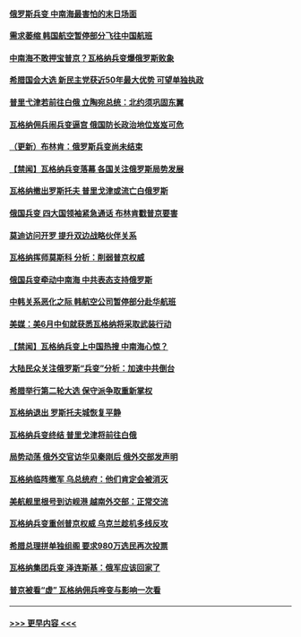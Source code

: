 #### [俄罗斯兵变 中南海最害怕的末日场面](../pages/prog202/a103738162.md?t=06261244) 
#### [需求萎缩 韩国航空暂停部分飞往中国航班](../pages/prog202/a103738174.md?t=06261244) 
#### [中南海不敢押宝普京？瓦格纳兵变爆俄罗斯败象](../pages/prog202/a103738161.md?t=06261244) 
#### [希腊国会大选 新民主党获近50年最大优势 可望单独执政](../pages/prog202/a103738160.md?t=06261244) 
#### [普里弋津若前往白俄 立陶宛总统：北约须巩固东翼](../pages/prog202/a103738156.md?t=06261244) 
#### [瓦格纳佣兵闹兵变逼宫 俄国防长政治地位岌岌可危](../pages/prog202/a103738153.md?t=06261244) 
#### [（更新）布林肯：俄罗斯兵变尚未结束](../pages/prog202/a103737182.md?t=06261244) 
#### [【禁闻】瓦格纳兵变落幕 各国关注俄罗斯局势发展](../pages/prog202/a103737952.md?t=06261244) 
#### [瓦格纳撤出罗斯托夫 普里戈津或流亡白俄罗斯](../pages/prog202/a103738068.md?t=06261244) 
#### [俄国兵变 四大国领袖紧急通话 布林肯戳普京要害](../pages/prog202/a103738066.md?t=06261244) 
#### [莫迪访问开罗 提升双边战略伙伴关系](../pages/prog202/a103738064.md?t=06261244) 
#### [瓦格纳挥师莫斯科 分析：削弱普京权威](../pages/prog202/a103738063.md?t=06261244) 
#### [俄国兵变牵动中南海 中共表态支持俄罗斯](../pages/prog202/a103738061.md?t=06261244) 
#### [中韩关系恶化之际 韩航空公司暂停部分赴华航班](../pages/prog202/a103738004.md?t=06261244) 
#### [美媒：美6月中旬就获悉瓦格纳将采取武装行动](../pages/prog202/a103737970.md?t=06261244) 
#### [【禁闻】瓦格纳兵变上中国热搜 中南海心惊？](../pages/prog202/a103737958.md?t=06261244) 
#### [大陆民众关注俄罗斯“兵变”分析：加速中共倒台](../pages/prog202/a103737936.md?t=06261244) 
#### [希腊举行第二轮大选 保守派争取重新掌权](../pages/prog202/a103737938.md?t=06261244) 
#### [瓦格纳退出 罗斯托夫城恢复平静](../pages/prog202/a103737934.md?t=06261244) 
#### [瓦格纳兵变终结 普里戈津将前往白俄](../pages/prog202/a103737933.md?t=06261244) 
#### [局势动荡 俄外交官访华见秦刚后 俄外交部发声明](../pages/prog202/a103737922.md?t=06261244) 
#### [瓦格纳临阵撤军 乌总统府：他们肯定会被消灭](../pages/prog202/a103737901.md?t=06261244) 
#### [美航舰里根号到访岘港 越南外交部：正常交流](../pages/prog202/a103737893.md?t=06261244) 
#### [瓦格纳兵变重创普京权威 乌克兰趁机多线反攻](../pages/prog202/a103737864.md?t=06261244) 
#### [希腊总理拼单独组阁 要求980万选民再次投票](../pages/prog202/a103737868.md?t=06261244) 
#### [瓦格纳集团兵变 泽连斯基：俄军应该回家了](../pages/prog202/a103737799.md?t=06261244) 
#### [普京被看“虚” 瓦格纳佣兵哗变与影响一次看](../pages/prog202/a103737797.md?t=06261244) 

----
#### [ >>> 更早内容 <<< ](../indexes/prog202-earlier.md)
